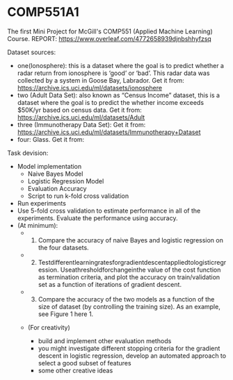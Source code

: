 # COMP551A1
The first Mini Project for McGill's COMP551 (Applied Machine Learning) Course.
REPORT: https://www.overleaf.com/4772658939djnbshhyfzsq

Dataset sources:

- one(Ionosphere): this is a dataset where the goal is to predict whether a radar return from ionosphere is ‘good’ or ‘bad’. This radar data was collected by a system in Goose Bay, Labrador. Get it from: https://archive.ics.uci.edu/ml/datasets/ionosphere 
- two  (Adult Data Set): also known as “Census Income” dataset, this is a dataset where the goal is to predict the whether income exceeds $50K/yr based on census data. Get it from: https://archive.ics.uci.edu/ml/datasets/Adult 
- three (Immunotherapy Data Set): Get it from: https://archive.ics.uci.edu/ml/datasets/Immunotherapy+Dataset
- four: Glass. Get it from: 


Task devision: 

- Model implementation 
  - Naive Bayes Model 
  - Logistic Regression Model 
  - Evaluation Accuracy 
  - Script to run k-fold cross validation 
- Run experiments 
- Use 5-fold cross validation to estimate performance in all of the experiments. Evaluate the performance using accuracy. 
- (At minimum):
  - 1. Compare the accuracy of naive Bayes and logistic regression on the four datasets.
  - 2. Testdifferentlearningratesforgradientdescentappliedtologisticregression. Useathresholdforchangeinthe value of the cost function as termination criteria, and plot the accuracy on train/validation set as a function of iterations of gradient descent. 
  - 3. Compare the accuracy of the two models as a function of the size of dataset (by controlling the training size). As an example, see Figure 1 here 1. 
  
  - (For creativity) 
      - build and implement other evaluation methods 
      - you might investigate different stopping criteria for the gradient descent in logistic regression, develop an automated approach to select a good subset of features 
      - some other creative ideas
      


   
   
  


